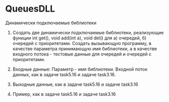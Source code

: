 # QueuesDLL

Динамически подключаемые библиотеки
1. Создать две динамически подключаемые библиотеки, реализующие функции int get(), void add(int a), void del() для а) очередей, б) очередей с приоритетами.
Создать вызывающую программу, в качестве параметра принимающую имя библиотеки, а в качестве входного потока - тестовые данные для очередей и очередей с приоритетами.

2. Входные данные:
Параметр - имя библиотеки.
Входной поток данных, как в задаче task5.16 и задаче task3.16.

3. Выходные данные, как в задаче task5.16 и задаче task3.16

4. Пример, как в задаче task5.16 и задаче task3.16
